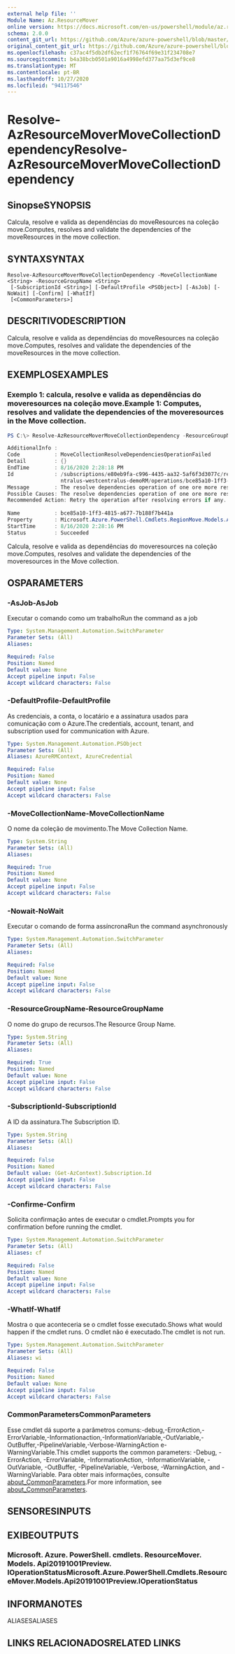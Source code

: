```yaml
---
external help file: ''
Module Name: Az.ResourceMover
online version: https://docs.microsoft.com/en-us/powershell/module/az.resourcemover/resolve-azresourcemovermovecollectiondependency
schema: 2.0.0
content_git_url: https://github.com/Azure/azure-powershell/blob/master/src/ResourceMover/help/Resolve-AzResourceMoverMoveCollectionDependency.md
original_content_git_url: https://github.com/Azure/azure-powershell/blob/master/src/ResourceMover/help/Resolve-AzResourceMoverMoveCollectionDependency.md
ms.openlocfilehash: c37ac4f5db2df62ecf1f76764f69e31f234708e7
ms.sourcegitcommit: b4a38bcb0501a9016a4998efd377aa75d3ef9ce8
ms.translationtype: MT
ms.contentlocale: pt-BR
ms.lasthandoff: 10/27/2020
ms.locfileid: "94117546"
---
```

# <span data-ttu-id="a2ef7-101">Resolve-AzResourceMoverMoveCollectionDependency</span><span class="sxs-lookup"><span data-stu-id="a2ef7-101">Resolve-AzResourceMoverMoveCollectionDependency</span></span>

## <span data-ttu-id="a2ef7-102">Sinopse</span><span class="sxs-lookup"><span data-stu-id="a2ef7-102">SYNOPSIS</span></span>
<span data-ttu-id="a2ef7-103">Calcula, resolve e valida as dependências do moveResources na coleção move.</span><span class="sxs-lookup"><span data-stu-id="a2ef7-103">Computes, resolves and validate the dependencies of the moveResources in the move collection.</span></span>

## <span data-ttu-id="a2ef7-104">SYNTAX</span><span class="sxs-lookup"><span data-stu-id="a2ef7-104">SYNTAX</span></span>

```
Resolve-AzResourceMoverMoveCollectionDependency -MoveCollectionName <String> -ResourceGroupName <String>
 [-SubscriptionId <String>] [-DefaultProfile <PSObject>] [-AsJob] [-NoWait] [-Confirm] [-WhatIf]
 [<CommonParameters>]
```

## <span data-ttu-id="a2ef7-105">DESCRITIVO</span><span class="sxs-lookup"><span data-stu-id="a2ef7-105">DESCRIPTION</span></span>
<span data-ttu-id="a2ef7-106">Calcula, resolve e valida as dependências do moveResources na coleção move.</span><span class="sxs-lookup"><span data-stu-id="a2ef7-106">Computes, resolves and validate the dependencies of the moveResources in the move collection.</span></span>

## <span data-ttu-id="a2ef7-107">EXEMPLOS</span><span class="sxs-lookup"><span data-stu-id="a2ef7-107">EXAMPLES</span></span>

### <span data-ttu-id="a2ef7-108">Exemplo 1: calcula, resolve e valida as dependências do moveresources na coleção move.</span><span class="sxs-lookup"><span data-stu-id="a2ef7-108">Example 1: Computes, resolves and validate the dependencies of the moveresources in the Move collection.</span></span>
```powershell
PS C:\> Resolve-AzResourceMoverMoveCollectionDependency -ResourceGroupName "RG-MoveCollection-demoRM" -MoveCollectionName "PS-centralus-westcentralus-demoRM" 

AdditionalInfo : 
Code           : MoveCollectionResolveDependenciesOperationFailed
Detail         : {}
EndTime        : 8/16/2020 2:28:18 PM
Id             : /subscriptions/e80eb9fa-c996-4435-aa32-5af6f3d3077c/resourceGroups/RG-MoveCollection-demoRM/providers/Microsoft.Migrate/MoveCollections/PS-ce
                 ntralus-westcentralus-demoRM/operations/bce85a10-1ff3-4815-a677-7b188f7b441a
Message        : The resolve dependencies operation of one ore more resources has failed. Check the move status of the resource for more details. 
Possible Causes: The resolve dependencies operation of one ore more resources has failed.
Recommended Action: Retry the operation after resolving errors if any. If issue persists, contact support.
                     
Name           : bce85a10-1ff3-4815-a677-7b188f7b441a
Property       : Microsoft.Azure.PowerShell.Cmdlets.RegionMove.Models.Api20191001Preview.OperationStatusProperties
StartTime      : 8/16/2020 2:28:16 PM
Status         : Succeeded
```

<span data-ttu-id="a2ef7-109">Calcula, resolve e valida as dependências do moveresources na coleção move.</span><span class="sxs-lookup"><span data-stu-id="a2ef7-109">Computes, resolves and validate the dependencies of the moveresources in the Move collection.</span></span>

## <span data-ttu-id="a2ef7-110">OS</span><span class="sxs-lookup"><span data-stu-id="a2ef7-110">PARAMETERS</span></span>

### <span data-ttu-id="a2ef7-111">-AsJob</span><span class="sxs-lookup"><span data-stu-id="a2ef7-111">-AsJob</span></span>
<span data-ttu-id="a2ef7-112">Executar o comando como um trabalho</span><span class="sxs-lookup"><span data-stu-id="a2ef7-112">Run the command as a job</span></span>

```yaml
Type: System.Management.Automation.SwitchParameter
Parameter Sets: (All)
Aliases:

Required: False
Position: Named
Default value: None
Accept pipeline input: False
Accept wildcard characters: False
```

### <span data-ttu-id="a2ef7-113">-DefaultProfile</span><span class="sxs-lookup"><span data-stu-id="a2ef7-113">-DefaultProfile</span></span>
<span data-ttu-id="a2ef7-114">As credenciais, a conta, o locatário e a assinatura usados para comunicação com o Azure.</span><span class="sxs-lookup"><span data-stu-id="a2ef7-114">The credentials, account, tenant, and subscription used for communication with Azure.</span></span>

```yaml
Type: System.Management.Automation.PSObject
Parameter Sets: (All)
Aliases: AzureRMContext, AzureCredential

Required: False
Position: Named
Default value: None
Accept pipeline input: False
Accept wildcard characters: False
```

### <span data-ttu-id="a2ef7-115">-MoveCollectionName</span><span class="sxs-lookup"><span data-stu-id="a2ef7-115">-MoveCollectionName</span></span>
<span data-ttu-id="a2ef7-116">O nome da coleção de movimento.</span><span class="sxs-lookup"><span data-stu-id="a2ef7-116">The Move Collection Name.</span></span>

```yaml
Type: System.String
Parameter Sets: (All)
Aliases:

Required: True
Position: Named
Default value: None
Accept pipeline input: False
Accept wildcard characters: False
```

### <span data-ttu-id="a2ef7-117">-Nowait</span><span class="sxs-lookup"><span data-stu-id="a2ef7-117">-NoWait</span></span>
<span data-ttu-id="a2ef7-118">Executar o comando de forma assíncrona</span><span class="sxs-lookup"><span data-stu-id="a2ef7-118">Run the command asynchronously</span></span>

```yaml
Type: System.Management.Automation.SwitchParameter
Parameter Sets: (All)
Aliases:

Required: False
Position: Named
Default value: None
Accept pipeline input: False
Accept wildcard characters: False
```

### <span data-ttu-id="a2ef7-119">-ResourceGroupName</span><span class="sxs-lookup"><span data-stu-id="a2ef7-119">-ResourceGroupName</span></span>
<span data-ttu-id="a2ef7-120">O nome do grupo de recursos.</span><span class="sxs-lookup"><span data-stu-id="a2ef7-120">The Resource Group Name.</span></span>

```yaml
Type: System.String
Parameter Sets: (All)
Aliases:

Required: True
Position: Named
Default value: None
Accept pipeline input: False
Accept wildcard characters: False
```

### <span data-ttu-id="a2ef7-121">-SubscriptionId</span><span class="sxs-lookup"><span data-stu-id="a2ef7-121">-SubscriptionId</span></span>
<span data-ttu-id="a2ef7-122">A ID da assinatura.</span><span class="sxs-lookup"><span data-stu-id="a2ef7-122">The Subscription ID.</span></span>

```yaml
Type: System.String
Parameter Sets: (All)
Aliases:

Required: False
Position: Named
Default value: (Get-AzContext).Subscription.Id
Accept pipeline input: False
Accept wildcard characters: False
```

### <span data-ttu-id="a2ef7-123">-Confirme</span><span class="sxs-lookup"><span data-stu-id="a2ef7-123">-Confirm</span></span>
<span data-ttu-id="a2ef7-124">Solicita confirmação antes de executar o cmdlet.</span><span class="sxs-lookup"><span data-stu-id="a2ef7-124">Prompts you for confirmation before running the cmdlet.</span></span>

```yaml
Type: System.Management.Automation.SwitchParameter
Parameter Sets: (All)
Aliases: cf

Required: False
Position: Named
Default value: None
Accept pipeline input: False
Accept wildcard characters: False
```

### <span data-ttu-id="a2ef7-125">-WhatIf</span><span class="sxs-lookup"><span data-stu-id="a2ef7-125">-WhatIf</span></span>
<span data-ttu-id="a2ef7-126">Mostra o que aconteceria se o cmdlet fosse executado.</span><span class="sxs-lookup"><span data-stu-id="a2ef7-126">Shows what would happen if the cmdlet runs.</span></span>
<span data-ttu-id="a2ef7-127">O cmdlet não é executado.</span><span class="sxs-lookup"><span data-stu-id="a2ef7-127">The cmdlet is not run.</span></span>

```yaml
Type: System.Management.Automation.SwitchParameter
Parameter Sets: (All)
Aliases: wi

Required: False
Position: Named
Default value: None
Accept pipeline input: False
Accept wildcard characters: False
```

### <span data-ttu-id="a2ef7-128">CommonParameters</span><span class="sxs-lookup"><span data-stu-id="a2ef7-128">CommonParameters</span></span>
<span data-ttu-id="a2ef7-129">Esse cmdlet dá suporte a parâmetros comuns:-debug,-ErrorAction,-ErrorVariable,-Informationaction,-InformationVariable,-OutVariable,-OutBuffer,-PipelineVariable,-Verbose-WarningAction e-WarningVariable.</span><span class="sxs-lookup"><span data-stu-id="a2ef7-129">This cmdlet supports the common parameters: -Debug, -ErrorAction, -ErrorVariable, -InformationAction, -InformationVariable, -OutVariable, -OutBuffer, -PipelineVariable, -Verbose, -WarningAction, and -WarningVariable.</span></span> <span data-ttu-id="a2ef7-130">Para obter mais informações, consulte [about_CommonParameters](http://go.microsoft.com/fwlink/?LinkID=113216).</span><span class="sxs-lookup"><span data-stu-id="a2ef7-130">For more information, see [about_CommonParameters](http://go.microsoft.com/fwlink/?LinkID=113216).</span></span>

## <span data-ttu-id="a2ef7-131">SENSORES</span><span class="sxs-lookup"><span data-stu-id="a2ef7-131">INPUTS</span></span>

## <span data-ttu-id="a2ef7-132">EXIBE</span><span class="sxs-lookup"><span data-stu-id="a2ef7-132">OUTPUTS</span></span>

### <span data-ttu-id="a2ef7-133">Microsoft. Azure. PowerShell. cmdlets. ResourceMover. Models. Api20191001Preview. IOperationStatus</span><span class="sxs-lookup"><span data-stu-id="a2ef7-133">Microsoft.Azure.PowerShell.Cmdlets.ResourceMover.Models.Api20191001Preview.IOperationStatus</span></span>

## <span data-ttu-id="a2ef7-134">INFORMA</span><span class="sxs-lookup"><span data-stu-id="a2ef7-134">NOTES</span></span>

<span data-ttu-id="a2ef7-135">ALIASES</span><span class="sxs-lookup"><span data-stu-id="a2ef7-135">ALIASES</span></span>

## <span data-ttu-id="a2ef7-136">LINKS RELACIONADOS</span><span class="sxs-lookup"><span data-stu-id="a2ef7-136">RELATED LINKS</span></span>

